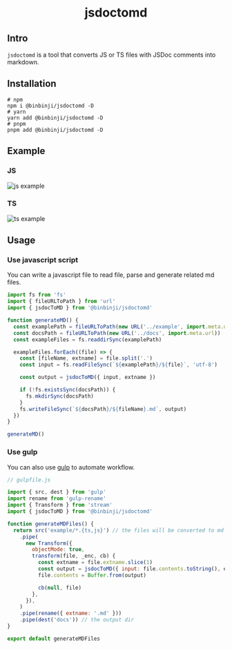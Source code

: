 <h1 align="center">jsdoctomd</h1>

## Intro

`jsdoctomd` is a tool that converts JS or TS files with JSDoc comments into markdown.

## Installation

```shell
# npm
npm i @binbinji/jsdoctomd -D
# yarn
yarn add @binbinji/jsdoctomd -D
# pnpm
pnpm add @binbinji/jsdoctomd -D
```

## Example

### JS
![js example](https://github.com/user-attachments/assets/2d6e56e3-467d-45f3-902e-c53ab4737a5f)

### TS

![ts example](https://github.com/user-attachments/assets/1bcf0079-25ae-4552-aaf9-39204884afb2)

## Usage

### Use javascript script

You can write a javascript file to read file, parse and generate related md files.

```js
import fs from 'fs'
import { fileURLToPath } from 'url'
import { jsdocToMD } from '@binbinji/jsdoctomd'

function generateMD() {
  const examplePath = fileURLToPath(new URL('../example', import.meta.url))
  const docsPath = fileURLToPath(new URL('../docs', import.meta.url))
  const exampleFiles = fs.readdirSync(examplePath)

  exampleFiles.forEach((file) => {
    const [fileName, extname] = file.split('.')
    const input = fs.readFileSync(`${examplePath}/${file}`, 'utf-8')

    const output = jsdocToMD({ input, extname })

    if (!fs.existsSync(docsPath)) {
      fs.mkdirSync(docsPath)
    }
    fs.writeFileSync(`${docsPath}/${fileName}.md`, output)
  })
}

generateMD()
```

### Use gulp

You can also use [gulp](https://gulpjs.com/) to automate workflow.

```js
// gulpfile.js

import { src, dest } from 'gulp'
import rename from 'gulp-rename'
import { Transform } from 'stream'
import { jsdocToMD } from '@binbinji/jsdoctomd'

function generateMDFiles() {
  return src('example/*.{ts,js}') // the files will be converted to md
    .pipe(
      new Transform({
        objectMode: true,
        transform(file, _enc, cb) {
          const extname = file.extname.slice(1)
          const output = jsdocToMD({ input: file.contents.toString(), extname })
          file.contents = Buffer.from(output)

          cb(null, file)
        },
      }),
    )
    .pipe(rename({ extname: '.md' }))
    .pipe(dest('docs')) // the output dir
}

export default generateMDFiles
```
